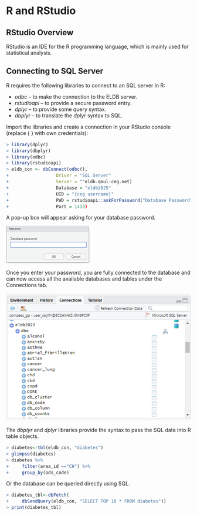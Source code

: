 # R and RStudio
## RStudio Overview
RStudio is an IDE for the R programming language, which is mainly used for statistical analysis.

## Connecting to SQL Server
R requires the following libraries to connect to an SQL server in R:

- _odbc_ – to make the connection to the ELDB server.
- _rstudioapi_ – to provide a secure password entry.
- _dplyr_ – to provide some query syntax.
- _dbplyr_ – to translate the _dplyr_ syntax to SQL.

Import the libraries and create a connection in your RStudio console (replace { } with own credentials):

```r
> library(dplyr)
> library(dbplyr)
> library(odbc)
> library(rstudioapi)
> eldb_con <- dbConnect(odbc(),
+                  Driver = "SQL Server"
+                  Server = ""eldb.qmul-ceg.net) 
+                  Database = "eldb2025" 
+                  UID = "{ceg username}" 
+                  PWD = rstudioapi::askForPassword("Database Password"),  
+                  Port = 1433)
```

A pop-up box will appear asking for your database password.

![](../../_img/Connect/Rimage067.png)

Once you enter your password, you are fully connected to the database and can now access all the available databases and tables under the Connections tab.

![](../../_img/Connect/Rimage068.png)

The _dbplyr_ and _dplyr_ libraries provide the syntax to pass the SQL data into R table objects.

```r
> diabetes<-tbl(eldb_con, "diabetes")
> glimpse(diabetes)
> diabetes %>%
+     filter(area_id =="CH") %>%
+     group_by(ods_code)
```

Or the database can be queried directly using SQL.

```r
> diabetes_tbl<-dbFetch(
+     dbSendQuery(eldb_con, "SELECT TOP 10 * FROM diabetes"))
> print(diabetes_tbl)
```

